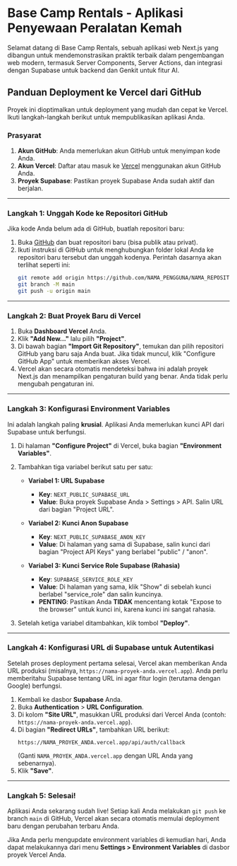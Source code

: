 # Base Camp Rentals - Aplikasi Penyewaan Peralatan Kemah

Selamat datang di Base Camp Rentals, sebuah aplikasi web Next.js yang dibangun untuk mendemonstrasikan praktik terbaik dalam pengembangan web modern, termasuk Server Components, Server Actions, dan integrasi dengan Supabase untuk backend dan Genkit untuk fitur AI.

## Panduan Deployment ke Vercel dari GitHub

Proyek ini dioptimalkan untuk deployment yang mudah dan cepat ke Vercel. Ikuti langkah-langkah berikut untuk mempublikasikan aplikasi Anda.

### Prasyarat

1.  **Akun GitHub**: Anda memerlukan akun GitHub untuk menyimpan kode Anda.
2.  **Akun Vercel**: Daftar atau masuk ke [Vercel](https://vercel.com) menggunakan akun GitHub Anda.
3.  **Proyek Supabase**: Pastikan proyek Supabase Anda sudah aktif dan berjalan.

---

### Langkah 1: Unggah Kode ke Repositori GitHub

Jika kode Anda belum ada di GitHub, buatlah repositori baru:

1.  Buka [GitHub](https://github.com/new) dan buat repositori baru (bisa publik atau privat).
2.  Ikuti instruksi di GitHub untuk menghubungkan folder lokal Anda ke repositori baru tersebut dan unggah kodenya. Perintah dasarnya akan terlihat seperti ini:
    ```bash
    git remote add origin https://github.com/NAMA_PENGGUNA/NAMA_REPOSITORI.git
    git branch -M main
    git push -u origin main
    ```

---

### Langkah 2: Buat Proyek Baru di Vercel

1.  Buka **Dashboard Vercel** Anda.
2.  Klik **"Add New..."** lalu pilih **"Project"**.
3.  Di bawah bagian **"Import Git Repository"**, temukan dan pilih repositori GitHub yang baru saja Anda buat. Jika tidak muncul, klik "Configure GitHub App" untuk memberikan akses Vercel.
4.  Vercel akan secara otomatis mendeteksi bahwa ini adalah proyek Next.js dan menampilkan pengaturan build yang benar. Anda tidak perlu mengubah pengaturan ini.

---

### Langkah 3: Konfigurasi Environment Variables

Ini adalah langkah paling **krusial**. Aplikasi Anda memerlukan kunci API dari Supabase untuk berfungsi.

1.  Di halaman **"Configure Project"** di Vercel, buka bagian **"Environment Variables"**.
2.  Tambahkan tiga variabel berikut satu per satu:

    *   **Variabel 1: URL Supabase**
        *   **Key**: `NEXT_PUBLIC_SUPABASE_URL`
        *   **Value**: Buka proyek Supabase Anda > Settings > API. Salin URL dari bagian "Project URL".

    *   **Variabel 2: Kunci Anon Supabase**
        *   **Key**: `NEXT_PUBLIC_SUPABASE_ANON_KEY`
        *   **Value**: Di halaman yang sama di Supabase, salin kunci dari bagian "Project API Keys" yang berlabel "public" / "anon".

    *   **Variabel 3: Kunci Service Role Supabase (Rahasia)**
        *   **Key**: `SUPABASE_SERVICE_ROLE_KEY`
        *   **Value**: Di halaman yang sama, klik "Show" di sebelah kunci berlabel "service_role" dan salin kuncinya.
        *   **PENTING**: Pastikan Anda **TIDAK** mencentang kotak "Expose to the browser" untuk kunci ini, karena kunci ini sangat rahasia.

3.  Setelah ketiga variabel ditambahkan, klik tombol **"Deploy"**.

---

### Langkah 4: Konfigurasi URL di Supabase untuk Autentikasi

Setelah proses deployment pertama selesai, Vercel akan memberikan Anda URL produksi (misalnya, `https://nama-proyek-anda.vercel.app`). Anda perlu memberitahu Supabase tentang URL ini agar fitur login (terutama dengan Google) berfungsi.

1.  Kembali ke dasbor **Supabase** Anda.
2.  Buka **Authentication** > **URL Configuration**.
3.  Di kolom **"Site URL"**, masukkan URL produksi dari Vercel Anda (contoh: `https://nama-proyek-anda.vercel.app`).
4.  Di bagian **"Redirect URLs"**, tambahkan URL berikut:
    ```
    https://NAMA_PROYEK_ANDA.vercel.app/api/auth/callback
    ```
    (Ganti `NAMA_PROYEK_ANDA.vercel.app` dengan URL Anda yang sebenarnya).
5.  Klik **"Save"**.

---

### Langkah 5: Selesai!

Aplikasi Anda sekarang sudah live! Setiap kali Anda melakukan `git push` ke branch `main` di GitHub, Vercel akan secara otomatis memulai deployment baru dengan perubahan terbaru Anda.

Jika Anda perlu mengupdate environment variables di kemudian hari, Anda dapat melakukannya dari menu **Settings > Environment Variables** di dasbor proyek Vercel Anda.

